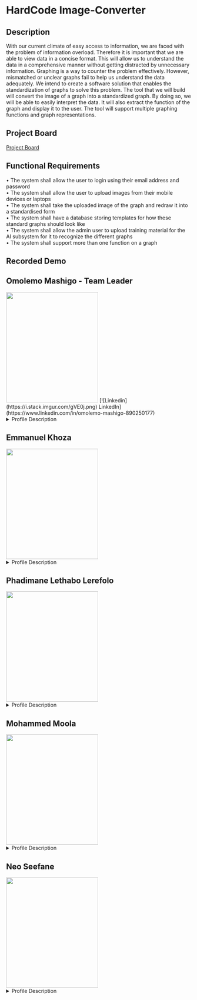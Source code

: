 # HardCode Image-Converter

## Description
With our current climate of easy access to information, we are faced with the problem of information
overload. Therefore it is important that we are able to view data in a concise format. This will allow
us to understand the data in a comprehensive manner without getting distracted by unnecessary
information.
Graphing is a way to counter the problem effectively. However, mismatched or unclear graphs
fail to help us understand the data adequately. We intend to create a software solution that enables
the standardization of graphs to solve this problem.
The tool that we will build will convert the image of a graph into a standardized graph. By doing
so, we will be able to easily interpret the data. It will also extract the function of the graph and
display it to the user. The tool will support multiple graphing functions and graph representations.

## Project Board
[Project Board](https://github.com/COS301-SE-2022/Image-Converter/projects/1)&nbsp;

## Functional Requirements

• The system shall allow the user to login using their email address and password <br/>
• The system shall allow the user to upload images from their mobile devices or laptops <br/>
• The system shall take the uploaded image of the graph and redraw it into a standardised form <br/>
• The system shall have a database storing templates for how these standard graphs should look like <br/>
• The system shall allow the admin user to upload training material for the AI subsystem for it to recognize the different graphs <br/>
• The system shall support more than one function on a graph <br/>

## Recorded Demo

## Omolemo Mashigo - Team Leader
<img src="https://user-images.githubusercontent.com/73942516/166416196-4030f700-6c32-4d43-a7fb-d6c06667a9fa.jpg" width="250" height="300">
[![Linkedin](https://i.stack.imgur.com/gVE0j.png) LinkedIn](https://www.linkedin.com/in/omolemo-mashigo-890250177)
&nbsp;

<details><summary>Profile Description</summary>
<p>
I pride myself with being an all-rounder, who’s a very fast learner. I am well-organized and dedicated and I am willing to learn whatever language or framework needed to meet any project requirements. I aspire to be a decent full-stack developer, but I am currently more skilled in back-end development.
</p>
</details>
  
  
  
## Emmanuel Khoza
<img src="https://user-images.githubusercontent.com/73942516/166416128-de040471-6c6b-469f-b6c8-584a83f79822.jpg" width="250" height="300">

<details><summary>Profile Description</summary>
<p>
I am currently working as a junior software developer therefore working in a team is something I am familiar with. I have worked with angular and similar frameworks such as ionic. I have not worked with python and PostGreSQL before but I am a fast learner and I am used to being around an environment of self learning.
</p>
</details>

## Phadimane Lethabo Lerefolo
<img src="https://user-images.githubusercontent.com/73942516/166416260-56a5ec3d-cafd-423b-ba10-eed66304f2f1.jpeg" width="250" height="300">

<details><summary>Profile Description</summary>
<p>
I am currently working as a junior software engineer, that will benefit the team since I have an experience with how most things work. I have a knack for learning new programming technologies. I am flexible and I can learn new things fast. I am familiar with technologies that we are planning on using, I have worked different projects with Angular and 1 project with python specifically the flask framework.
</p>
</details>

## Mohammed Moola
<img src="https://user-images.githubusercontent.com/73942516/166416308-2a9ed507-7aee-4b50-bc67-206cd030d9e3.jpg" width="250" height="300">

<details><summary>Profile Description</summary>
<p>
I am a hardworking, ambitious student who is passionate about the field I am in. I have worked on a contract job for web application integration, therefore I have experience in the working world. I believe it will translate positively in approaching this project, in dealing with my team and conducting myself professionally. I have experience with front-end  as well as dealing with API's. I am eager to learn new languages and frameworks as I enjoy adding new tools to my developer toolbox.
</p>
</details>

## Neo Seefane
<img src="https://user-images.githubusercontent.com/73942516/166416330-ee1187a0-dbd9-4bd9-8c8b-b64095684716.jpeg" width="250" height="300">

<details><summary>Profile Description</summary>
<p>
I am an inquisitive learner and a creative team player with excellent interpersonal and analytical skills. I have extensive experience with back-end, data structures, and development tools, with a focus on product-oriented designs. I am looking for a position in a growing company where I can apply my extensive knowledge of software design and development to meet the needs of clients while also gaining professional experience.
</p>
</details>

